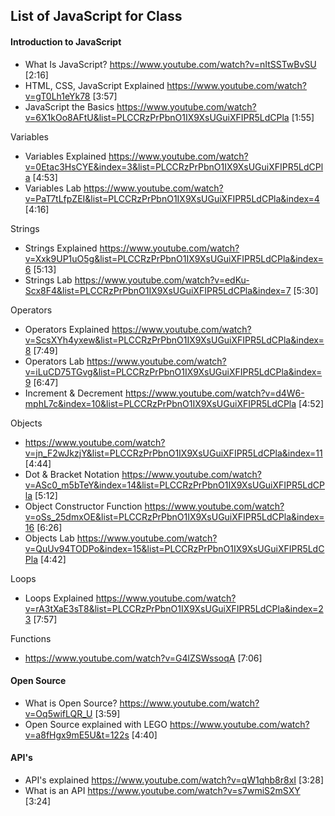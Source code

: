 ## List of JavaScript for Class

#### Introduction to JavaScript

* What Is JavaScript? https://www.youtube.com/watch?v=nItSSTwBvSU [2:16]
* HTML, CSS, JavaScript Explained https://www.youtube.com/watch?v=gT0Lh1eYk78 [3:57]
* JavaScript the Basics https://www.youtube.com/watch?v=6X1kOo8AFtU&list=PLCCRzPrPbnO1IX9XsUGuiXFIPR5LdCPla [1:55]

Variables

* Variables Explained https://www.youtube.com/watch?v=0Etac3HsCYE&index=3&list=PLCCRzPrPbnO1IX9XsUGuiXFIPR5LdCPla [4:53]
* Variables Lab https://www.youtube.com/watch?v=PaT7tLfpZEI&list=PLCCRzPrPbnO1IX9XsUGuiXFIPR5LdCPla&index=4 [4:16]

Strings

* Strings Explained https://www.youtube.com/watch?v=Xxk9UP1uO5g&list=PLCCRzPrPbnO1IX9XsUGuiXFIPR5LdCPla&index=6 [5:13]
* Strings Lab https://www.youtube.com/watch?v=edKu-Scx8F4&list=PLCCRzPrPbnO1IX9XsUGuiXFIPR5LdCPla&index=7 [5:30]

Operators

* Operators Explained https://www.youtube.com/watch?v=ScsXYh4yxew&list=PLCCRzPrPbnO1IX9XsUGuiXFIPR5LdCPla&index=8 [7:49]
* Operators Lab https://www.youtube.com/watch?v=iLuCD75TGvg&list=PLCCRzPrPbnO1IX9XsUGuiXFIPR5LdCPla&index=9 [6:47]
* Increment & Decrement https://www.youtube.com/watch?v=d4W6-mphL7c&index=10&list=PLCCRzPrPbnO1IX9XsUGuiXFIPR5LdCPla [4:52]

Objects

* https://www.youtube.com/watch?v=jn_F2wJkzjY&list=PLCCRzPrPbnO1IX9XsUGuiXFIPR5LdCPla&index=11 [4:44]
* Dot & Bracket Notation https://www.youtube.com/watch?v=ASc0_m5bTeY&index=14&list=PLCCRzPrPbnO1IX9XsUGuiXFIPR5LdCPla [5:12]
* Object Constructor Function https://www.youtube.com/watch?v=oSs_25dmxOE&list=PLCCRzPrPbnO1IX9XsUGuiXFIPR5LdCPla&index=16 [6:26]
* Objects Lab https://www.youtube.com/watch?v=QuUv94TODPo&index=15&list=PLCCRzPrPbnO1IX9XsUGuiXFIPR5LdCPla [4:42]

Loops

* Loops Explained https://www.youtube.com/watch?v=rA3tXaE3sT8&list=PLCCRzPrPbnO1IX9XsUGuiXFIPR5LdCPla&index=23 [7:57]

Functions

* https://www.youtube.com/watch?v=G4lZSWssoqA [7:06]

#### Open Source

* What is Open Source? https://www.youtube.com/watch?v=Oq5wifLQR_U [3:59]
* Open Source explained with LEGO https://www.youtube.com/watch?v=a8fHgx9mE5U&t=122s [4:40]

#### API's

* API's explained https://www.youtube.com/watch?v=qW1qhb8r8xI [3:28]
* What is an API https://www.youtube.com/watch?v=s7wmiS2mSXY [3:24]
